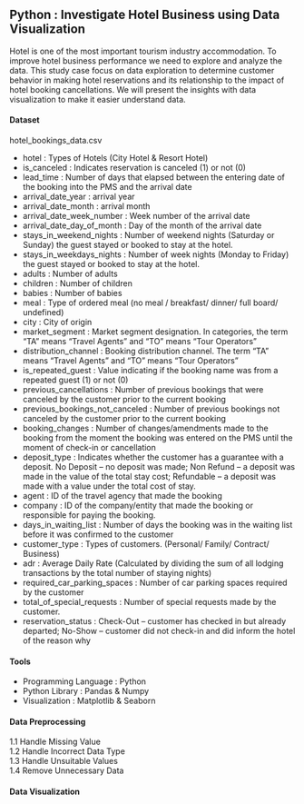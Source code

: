 ## Python : Investigate Hotel Business using Data Visualization

Hotel is one of the most important tourism industry accommodation. To improve hotel business performance we need to explore and analyze the data. 
This study case focus on data exploration to determine customer behavior in making hotel reservations and its relationship to the impact of hotel booking cancellations. We will present the insights with data visualization to make it easier understand data.

#### Dataset
hotel_bookings_data.csv 
- hotel : Types of Hotels (City Hotel & Resort Hotel)
- is_canceled : Indicates reservation is canceled (1) or not (0)
- lead_time : Number of days that elapsed between the entering date of the booking into the PMS and the arrival date
- arrival_date_year : arrival year
- arrival_date_month : arrival month
- arrival_date_week_number : Week number of the arrival date
- arrival_date_day_of_month : Day of the month of the arrival date
- stays_in_weekend_nights : Number of weekend nights (Saturday or Sunday) the guest stayed or booked to stay at the hotel.
- stays_in_weekdays_nights : Number of week nights (Monday to Friday) the guest stayed or booked to stay at the hotel.
- adults : Number of adults
- children : Number of children
- babies : Number of babies
- meal : Type of ordered meal (no meal / breakfast/ dinner/ full board/ undefined)
- city : City of origin
- market_segment : Market segment designation. In categories, the term “TA” means “Travel Agents” and “TO” means “Tour Operators”
- distribution_channel : Booking distribution channel. The term “TA” means “Travel Agents” and “TO” means “Tour Operators”
- is_repeated_guest : Value indicating if the booking name was from a repeated guest (1) or not (0)
- previous_cancellations : Number of previous bookings that were canceled by the customer prior to the current booking
- previous_bookings_not_canceled : Number of previous bookings not canceled by the customer prior to the current booking
- booking_changes : Number of changes/amendments made to the booking from the moment the booking was entered on the PMS until the moment of check-in or cancellation
- deposit_type : Indicates whether the customer has a guarantee with a deposit. No Deposit – no deposit was made; Non Refund – a deposit was made in the value of the total stay cost; Refundable – a deposit was made with a value under the total cost of stay.
- agent : ID of the travel agency that made the booking
- company : ID of the company/entity that made the booking or responsible for paying the booking.
- days_in_waiting_list : Number of days the booking was in the waiting list before it was confirmed to the customer
- customer_type : Types of customers. (Personal/ Family/ Contract/ Business)
- adr : Average Daily Rate (Calculated by dividing the sum of all lodging transactions by the total number of staying nights)
- required_car_parking_spaces : Number of car parking spaces required by the customer
- total_of_special_requests : Number of special requests made by the customer.
- reservation_status : Check-Out – customer has checked in but already departed; No-Show – customer did not check-in and did inform the hotel of the reason why

#### Tools
- Programming Language : Python
- Python Library : Pandas & Numpy
- Visualization : Matplotlib & Seaborn 

#### Data Preprocessing
1.1 Handle Missing Value <br/>
1.2 Handle Incorrect Data Type <br/>
1.3 Handle Unsuitable Values <br/>
1.4 Remove Unnecessary Data <br/>

#### Data Visualization
